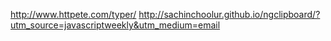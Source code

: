 http://www.httpete.com/typer/
http://sachinchoolur.github.io/ngclipboard/?utm_source=javascriptweekly&utm_medium=email
